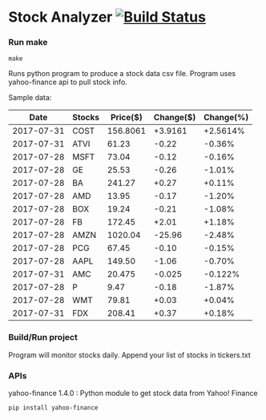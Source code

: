 # Stock Analyzer [![Build Status](https://travis-ci.org/ogoyal/StockAnalyzer.svg?branch=master)](https://travis-ci.org/ogoyal/StockAnalyzer)

### Run make
```
make
```

Runs python program to produce a stock data csv file. Program uses yahoo-finance api to pull stock info.

Sample data:

| Date| Stocks| Price($)| Change($)| Change(%) | 
| --- | --- | --- | --- | ---  | 
| 2017-07-31| COST| 156.8061| +3.9161| +2.5614% | 
| 2017-07-31| ATVI| 61.23| -0.22| -0.36% | 
| 2017-07-28| MSFT| 73.04| -0.12| -0.16% | 
| 2017-07-28| GE| 25.53| -0.26| -1.01% | 
| 2017-07-28| BA| 241.27| +0.27| +0.11% | 
| 2017-07-28| AMD| 13.95| -0.17| -1.20% | 
| 2017-07-28| BOX| 19.24| -0.21| -1.08% | 
| 2017-07-28| FB| 172.45| +2.01| +1.18% | 
| 2017-07-28| AMZN| 1020.04| -25.96| -2.48% | 
| 2017-07-28| PCG| 67.45| -0.10| -0.15% | 
| 2017-07-28| AAPL| 149.50| -1.06| -0.70% | 
| 2017-07-31| AMC| 20.475| -0.025| -0.122% | 
| 2017-07-28| P| 9.47| -0.18| -1.87% | 
| 2017-07-28| WMT| 79.81| +0.03| +0.04% | 
| 2017-07-31| FDX| 208.41| +0.37| +0.18% | 

### Build/Run project

Program will monitor stocks daily. Append your list of stocks in tickers.txt

### APIs
yahoo-finance 1.4.0 : Python module to get stock data from Yahoo! Finance

```
pip install yahoo-finance
```

